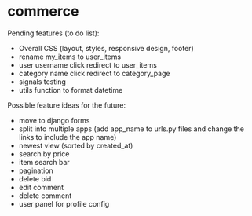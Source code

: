 # commerce

Pending features (to do list):

- Overall CSS (layout, styles, responsive design, footer)
- rename my_items to user_items
- user username click redirect to user_items
- category name click redirect to category_page 
- signals testing
- utils function to format datetime


Possible feature ideas for the future:

- move to django forms
- split into multiple apps (add app_name to urls.py files and change the links to include the app name)
- newest view (sorted by created_at)
- search by price
- item search bar
- pagination
- delete bid
- edit comment
- delete comment 
- user panel for profile config